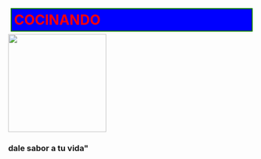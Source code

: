 <html>
<html lang="es">
  <head>
    <meta charset="utf-8/">
    <title><h2>Examen</h1></title>
  <style>
  h1{
    color: red;
    border: 2px solid green;
    background-color: blue;
    margin: 5px;
    padding: 5px;
    }
    .contenedor{
    text-aling: center;
    background-color: blue;
     border: 2px solid blue;
    height: 500px;
    width: 500px;
    float: right;
   }
    .uno{
    }
    .dos{
    }
    </style>
      </head>
  <body>
    <div class="cocina">
      <h1>COCINANDO</h1>
      <img src="C:/Users/Nadia/Pictures/chef.jpg"width="200px" height="200px">
      <h3 aling="center">dale sabor a tu vida"</h3>
      </body>
    </html>
      
      
      
      
      
      
      
      
      
      
